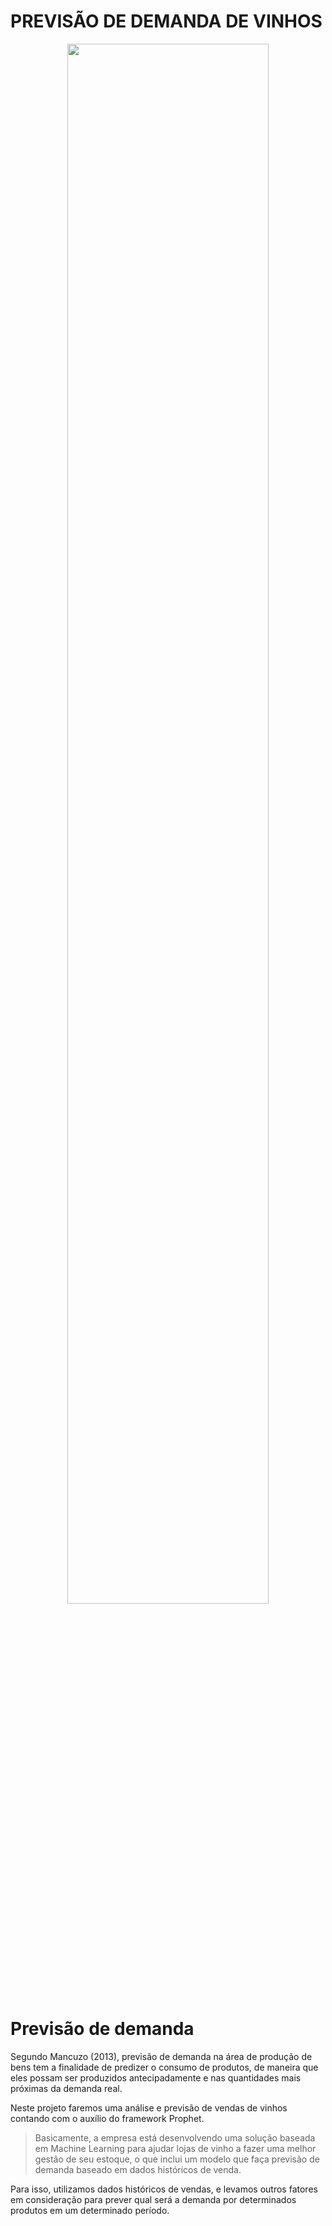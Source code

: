 # PREVISÃO DE DEMANDA DE VINHOS

<center><img src="https://drive.google.com/uc?export=view&id=1CvwqPTZceSG3NtE2cOmMVB-3sWtCF2vS" width="80%"></p></center>

# Previsão de demanda

Segundo Mancuzo (2013), previsão de demanda na área de produção de bens tem a
finalidade de predizer o consumo de produtos, de maneira que eles possam ser produzidos antecipadamente e nas quantidades mais próximas da demanda real.

Neste projeto faremos uma análise e previsão de vendas de vinhos contando com o auxílio do framework Prophet.

> Basicamente, a empresa está desenvolvendo uma solução baseada em Machine Learning para ajudar lojas de vinho a fazer uma melhor gestão de seu estoque, o que inclui um modelo que faça previsão de demanda baseado em dados históricos de venda.

Para isso, utilizamos dados históricos de vendas, e levamos outros fatores em consideração para prever qual será a demanda por determinados produtos em um determinado período.
